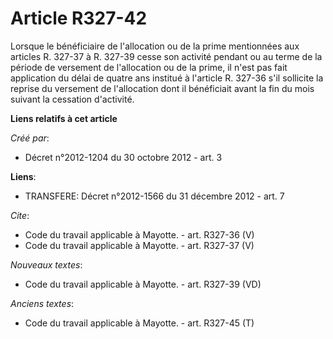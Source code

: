 # Article R327-42

Lorsque le bénéficiaire de l'allocation ou de la prime mentionnées aux articles R. 327-37 à R. 327-39 cesse son activité
pendant ou au terme de la période de versement de l'allocation ou de la prime, il n'est pas fait application du délai de
quatre ans institué à l'article R. 327-36 s'il sollicite la reprise du versement de l'allocation dont il bénéficiait avant la
fin du mois suivant la cessation d'activité.

**Liens relatifs à cet article**

_Créé par_:

  - Décret n°2012-1204 du 30 octobre 2012 - art. 3

**Liens**:

  - TRANSFERE: Décret n°2012-1566 du 31 décembre 2012 - art. 7

_Cite_:

  - Code du travail applicable à Mayotte. - art. R327-36 (V)
  - Code du travail applicable à Mayotte. - art. R327-37 (V)

_Nouveaux textes_:

  - Code du travail applicable à Mayotte. - art. R327-39 (VD)

_Anciens textes_:

  - Code du travail applicable à Mayotte. - art. R327-45 (T)
